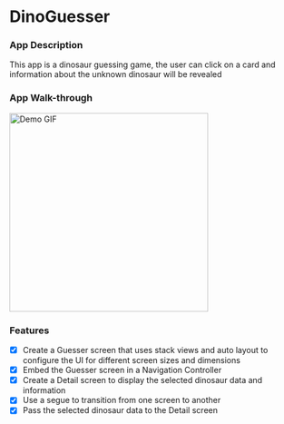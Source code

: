 # DinoGuesser

### App Description

This app is a dinosaur guessing game, the user can click on a card and information about the unknown dinosaur will be revealed 

### App Walk-through

<img src="https://github.com/tramyd/DinoGuesser/blob/main/DinoGuesserWalkThrough.gif" width=350 alt="Demo GIF"><br>


### Features
- [x] Create a Guesser screen that uses stack views and auto layout to configure the UI for different screen sizes and dimensions
- [x] Embed the Guesser screen in a Navigation Controller
- [x] Create a Detail screen to display the selected dinosaur data and information
- [x] Use a segue to transition from one screen to another
- [x] Pass the selected dinosaur data to the Detail screen
